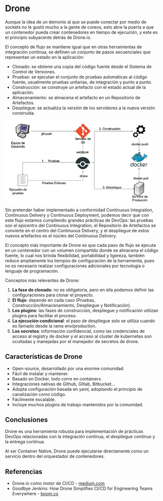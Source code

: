 # Drone
Aunque la idea de un demonio al que se puede conectar por medio de sockets no le gustó mucho a la gente de coreos, esto abre la puerta a que un contenedor pueda crear contenedores en tiempo de ejecución, y este es el principio subyacente detrás de Drone.io.

El concepto de flujo se mantiene igual que en otras herramientas de integración continua, se definen un conjunto de pasos secuenciales que representan un estado en la aplicación:

- Clonado: se obtiene una copia del código fuente desde el Sistema de Control de Versiones.
- Pruebas: se ejecutan el conjunto de pruebas automáticas al código fuente, usualmente pruebas unitarias, de integración y punto a punto.
- Construcción: se construye un artefacto con el estado actual de la aplicación.
- Almacenamiento: se almacena el artefacto en un Repositorio de Artefactos.
- Despliegue: se actualiza la versión de los servidores a la nueva versión construida.

![Flujo de CI-CD por Drone](https://github.com/sfl0r3nz05/SecDelivAutoIoT/blob/master/docs/images/Flujo%20de%20CI-CD%20por%20Drone.jpg "Flujo de CI-CD por Drone")

Sin pretender haber implementado a conformidad Continuous Integration, Continuous Delivery y Continuous Deployment, podemos decir que con este flujo estamos cumpliendo grandes prácticas de DevOps: las pruebas son el epicentro del Continuous Integration, el Repositorio de Artefactos se convierte en el centro del Continuous Delivery, y el despliegue de estos nuevos artefactos es el núcleo del Continuous Delivery.

El concepto más importante de Drone es que cada paso de flujo se ejecuta en un contenedor con un volumen compartido donde se almacena el código fuente, lo cual nos brinda flexibilidad, portabilidad y ligereza, también reduce ampliamente los tiempos de configuración de la herramienta, pues no es necesario realizar configuraciones adicionales por tecnología o lenguaje de programación.

Conceptos más relevantes de Drone:
1. **La fase de clonado**: no es obligatoria, pero en ella podemos definir las configuraciones para clonar el proyecto.
2. **El flujo**: depende en cada caso (Pruebas, Construcción/Almacenamiento, Despliegue y Notificación).
3. **Los plugins**: las fases de construcción, despliegue y notificación utilizan plugins para facilitar el proceso.
4. **La ejecución condicional**: el paso de despliegue solo se utiliza cuando es llamado desde la rama env/production.
5. **Los secretos**: información confidencial, como las credenciales de acceso al registry de docker y el acceso al cluster de kubernetes son ocultadas y manejadas por el manejador de secretos de drone.

## Características de Drone
- Open-source, desarrollado por una enorme comunidad.
- Fácil de instalar y mantener.
- Basado en Docker, todo corre en containers.
- Integraciones nativas de Github, Gitlab, Bitbucket…
- Adopta configuración basada en yaml, adoptando el principio de canalización como código.
- Fácilmente escalable.
- Incluye muchos plugins de trabajo mantenidos por la comunidad.

## Conclusiones
Drone es una herramienta robusta para implementación de prácticas DevOps relacionadas con la integración contínua, el despliegue contínuo y la entrega contínua.

Al ser Container Native, Drone puede ejecutarse directamente como un servicio dentro del orquestador de contenedores.

## Referencias
- Drone.io como motor de CI/CD - [medium.com](https://medium.com/ingenier%C3%ADa-en-tranqui-finanzas/drone-io-como-motor-de-ci-cd-32a8d714320d)
- Goodbye Jenkins: How Drone Simplifies CI/CD for Engineering Teams Everywhere - [boom.co](https://boom.co/blogs/drone-ci-for-engineering-teams/)
